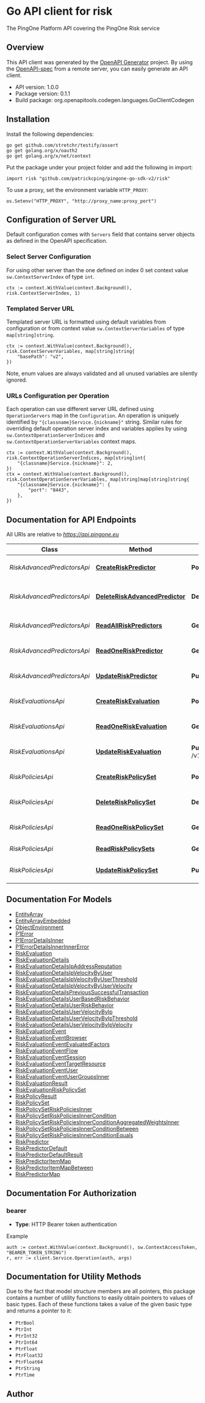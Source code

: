 # Go API client for risk

The PingOne Platform API covering the PingOne Risk service

## Overview
This API client was generated by the [OpenAPI Generator](https://openapi-generator.tech) project.  By using the [OpenAPI-spec](https://www.openapis.org/) from a remote server, you can easily generate an API client.

- API version: 1.0.0
- Package version: 0.1.1
- Build package: org.openapitools.codegen.languages.GoClientCodegen

## Installation

Install the following dependencies:

```shell
go get github.com/stretchr/testify/assert
go get golang.org/x/oauth2
go get golang.org/x/net/context
```

Put the package under your project folder and add the following in import:

```golang
import risk "github.com/patrickcping/pingone-go-sdk-v2/risk"
```

To use a proxy, set the environment variable `HTTP_PROXY`:

```golang
os.Setenv("HTTP_PROXY", "http://proxy_name:proxy_port")
```

## Configuration of Server URL

Default configuration comes with `Servers` field that contains server objects as defined in the OpenAPI specification.

### Select Server Configuration

For using other server than the one defined on index 0 set context value `sw.ContextServerIndex` of type `int`.

```golang
ctx := context.WithValue(context.Background(), risk.ContextServerIndex, 1)
```

### Templated Server URL

Templated server URL is formatted using default variables from configuration or from context value `sw.ContextServerVariables` of type `map[string]string`.

```golang
ctx := context.WithValue(context.Background(), risk.ContextServerVariables, map[string]string{
	"basePath": "v2",
})
```

Note, enum values are always validated and all unused variables are silently ignored.

### URLs Configuration per Operation

Each operation can use different server URL defined using `OperationServers` map in the `Configuration`.
An operation is uniquely identified by `"{classname}Service.{nickname}"` string.
Similar rules for overriding default operation server index and variables applies by using `sw.ContextOperationServerIndices` and `sw.ContextOperationServerVariables` context maps.

```
ctx := context.WithValue(context.Background(), risk.ContextOperationServerIndices, map[string]int{
	"{classname}Service.{nickname}": 2,
})
ctx = context.WithValue(context.Background(), risk.ContextOperationServerVariables, map[string]map[string]string{
	"{classname}Service.{nickname}": {
		"port": "8443",
	},
})
```

## Documentation for API Endpoints

All URIs are relative to *https://api.pingone.eu*

Class | Method | HTTP request | Description
------------ | ------------- | ------------- | -------------
*RiskAdvancedPredictorsApi* | [**CreateRiskPredictor**](docs/RiskAdvancedPredictorsApi.md#createriskpredictor) | **Post** /v1/environments/{environmentID}/riskPredictors | CREATE Risk Predictor
*RiskAdvancedPredictorsApi* | [**DeleteRiskAdvancedPredictor**](docs/RiskAdvancedPredictorsApi.md#deleteriskadvancedpredictor) | **Delete** /v1/environments/{environmentID}/riskPredictors/{riskPredictorID} | DELETE Risk Advanced Predictor
*RiskAdvancedPredictorsApi* | [**ReadAllRiskPredictors**](docs/RiskAdvancedPredictorsApi.md#readallriskpredictors) | **Get** /v1/environments/{environmentID}/riskPredictors | READ All Risk Predictors
*RiskAdvancedPredictorsApi* | [**ReadOneRiskPredictor**](docs/RiskAdvancedPredictorsApi.md#readoneriskpredictor) | **Get** /v1/environments/{environmentID}/riskPredictors/{riskPredictorID} | READ One Risk Predictor
*RiskAdvancedPredictorsApi* | [**UpdateRiskPredictor**](docs/RiskAdvancedPredictorsApi.md#updateriskpredictor) | **Put** /v1/environments/{environmentID}/riskPredictors/{riskPredictorID} | UPDATE Risk Predictor
*RiskEvaluationsApi* | [**CreateRiskEvaluation**](docs/RiskEvaluationsApi.md#createriskevaluation) | **Post** /v1/environments/{environmentID}/riskEvaluations | CREATE Risk Evaluation
*RiskEvaluationsApi* | [**ReadOneRiskEvaluation**](docs/RiskEvaluationsApi.md#readoneriskevaluation) | **Get** /v1/environments/{environmentID}/riskEvaluations/{riskEvaluationID} | READ One Risk Evaluation
*RiskEvaluationsApi* | [**UpdateRiskEvaluation**](docs/RiskEvaluationsApi.md#updateriskevaluation) | **Put** /v1/environments/{environmentID}/riskEvaluations/{riskEvaluationID}/event | UPDATE Risk Evaluation
*RiskPoliciesApi* | [**CreateRiskPolicySet**](docs/RiskPoliciesApi.md#createriskpolicyset) | **Post** /v1/environments/{environmentID}/riskPolicySets | CREATE Risk Policy Set
*RiskPoliciesApi* | [**DeleteRiskPolicySet**](docs/RiskPoliciesApi.md#deleteriskpolicyset) | **Delete** /v1/environments/{environmentID}/riskPolicySets/{riskPolicySetID} | DELETE Risk Policy Set 
*RiskPoliciesApi* | [**ReadOneRiskPolicySet**](docs/RiskPoliciesApi.md#readoneriskpolicyset) | **Get** /v1/environments/{environmentID}/riskPolicySets/{riskPolicySetID} | READ One Risk Policy Set
*RiskPoliciesApi* | [**ReadRiskPolicySets**](docs/RiskPoliciesApi.md#readriskpolicysets) | **Get** /v1/environments/{environmentID}/riskPolicySets | READ Risk Policy Sets
*RiskPoliciesApi* | [**UpdateRiskPolicySet**](docs/RiskPoliciesApi.md#updateriskpolicyset) | **Put** /v1/environments/{environmentID}/riskPolicySets/{riskPolicySetID} | UPDATE Risk Policy Set


## Documentation For Models

 - [EntityArray](docs/EntityArray.md)
 - [EntityArrayEmbedded](docs/EntityArrayEmbedded.md)
 - [ObjectEnvironment](docs/ObjectEnvironment.md)
 - [P1Error](docs/P1Error.md)
 - [P1ErrorDetailsInner](docs/P1ErrorDetailsInner.md)
 - [P1ErrorDetailsInnerInnerError](docs/P1ErrorDetailsInnerInnerError.md)
 - [RiskEvaluation](docs/RiskEvaluation.md)
 - [RiskEvaluationDetails](docs/RiskEvaluationDetails.md)
 - [RiskEvaluationDetailsIpAddressReputation](docs/RiskEvaluationDetailsIpAddressReputation.md)
 - [RiskEvaluationDetailsIpVelocityByUser](docs/RiskEvaluationDetailsIpVelocityByUser.md)
 - [RiskEvaluationDetailsIpVelocityByUserThreshold](docs/RiskEvaluationDetailsIpVelocityByUserThreshold.md)
 - [RiskEvaluationDetailsIpVelocityByUserVelocity](docs/RiskEvaluationDetailsIpVelocityByUserVelocity.md)
 - [RiskEvaluationDetailsPreviousSuccessfulTransaction](docs/RiskEvaluationDetailsPreviousSuccessfulTransaction.md)
 - [RiskEvaluationDetailsUserBasedRiskBehavior](docs/RiskEvaluationDetailsUserBasedRiskBehavior.md)
 - [RiskEvaluationDetailsUserRiskBehavior](docs/RiskEvaluationDetailsUserRiskBehavior.md)
 - [RiskEvaluationDetailsUserVelocityByIp](docs/RiskEvaluationDetailsUserVelocityByIp.md)
 - [RiskEvaluationDetailsUserVelocityByIpThreshold](docs/RiskEvaluationDetailsUserVelocityByIpThreshold.md)
 - [RiskEvaluationDetailsUserVelocityByIpVelocity](docs/RiskEvaluationDetailsUserVelocityByIpVelocity.md)
 - [RiskEvaluationEvent](docs/RiskEvaluationEvent.md)
 - [RiskEvaluationEventBrowser](docs/RiskEvaluationEventBrowser.md)
 - [RiskEvaluationEventEvaluatedFactors](docs/RiskEvaluationEventEvaluatedFactors.md)
 - [RiskEvaluationEventFlow](docs/RiskEvaluationEventFlow.md)
 - [RiskEvaluationEventSession](docs/RiskEvaluationEventSession.md)
 - [RiskEvaluationEventTargetResource](docs/RiskEvaluationEventTargetResource.md)
 - [RiskEvaluationEventUser](docs/RiskEvaluationEventUser.md)
 - [RiskEvaluationEventUserGroupsInner](docs/RiskEvaluationEventUserGroupsInner.md)
 - [RiskEvaluationResult](docs/RiskEvaluationResult.md)
 - [RiskEvaluationRiskPolicySet](docs/RiskEvaluationRiskPolicySet.md)
 - [RiskPolicyResult](docs/RiskPolicyResult.md)
 - [RiskPolicySet](docs/RiskPolicySet.md)
 - [RiskPolicySetRiskPoliciesInner](docs/RiskPolicySetRiskPoliciesInner.md)
 - [RiskPolicySetRiskPoliciesInnerCondition](docs/RiskPolicySetRiskPoliciesInnerCondition.md)
 - [RiskPolicySetRiskPoliciesInnerConditionAggregatedWeightsInner](docs/RiskPolicySetRiskPoliciesInnerConditionAggregatedWeightsInner.md)
 - [RiskPolicySetRiskPoliciesInnerConditionBetween](docs/RiskPolicySetRiskPoliciesInnerConditionBetween.md)
 - [RiskPolicySetRiskPoliciesInnerConditionEquals](docs/RiskPolicySetRiskPoliciesInnerConditionEquals.md)
 - [RiskPredictor](docs/RiskPredictor.md)
 - [RiskPredictorDefault](docs/RiskPredictorDefault.md)
 - [RiskPredictorDefaultResult](docs/RiskPredictorDefaultResult.md)
 - [RiskPredictorItemMap](docs/RiskPredictorItemMap.md)
 - [RiskPredictorItemMapBetween](docs/RiskPredictorItemMapBetween.md)
 - [RiskPredictorMap](docs/RiskPredictorMap.md)


## Documentation For Authorization



### bearer

- **Type**: HTTP Bearer token authentication

Example

```golang
auth := context.WithValue(context.Background(), sw.ContextAccessToken, "BEARER_TOKEN_STRING")
r, err := client.Service.Operation(auth, args)
```


## Documentation for Utility Methods

Due to the fact that model structure members are all pointers, this package contains
a number of utility functions to easily obtain pointers to values of basic types.
Each of these functions takes a value of the given basic type and returns a pointer to it:

* `PtrBool`
* `PtrInt`
* `PtrInt32`
* `PtrInt64`
* `PtrFloat`
* `PtrFloat32`
* `PtrFloat64`
* `PtrString`
* `PtrTime`

## Author



